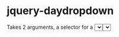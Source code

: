 jquery-daydropdown
==================

Takes 2 arguments, a selector for a <select> for months with values 1-12 and the selector for a <select> for days. This plugin will change the options for the days select to reflect the number of days in the month. Does NOT currently support leap years
